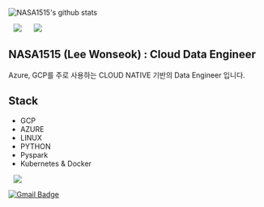 ![NASA1515's github stats](https://github-readme-stats.vercel.app/api?username=nasa1515&show_icons=true)

<div>
    <img 
        src="https://hits.seeyoufarm.com/api/count/incr/badge.svg?url=https%3A%2F%2Fgithub.com%2Fnasa1515"
        style="height : auto; margin-left : 10px; margin-right : 10px;"/>
    <img 
        src="https://img.shields.io/github/followers/nasa1515?label=nasa1515%20Followers&style=social"
        style="height : auto; margin-left : 10px; margin-right : 10px;"/>
</div>

## NASA1515 (Lee Wonseok) : Cloud Data Engineer

Azure, GCP를 주로 사용하는 CLOUD NATIVE 기반의 Data Engineer 입니다.

## Stack

- GCP
- AZURE
- LINUX
- PYTHON
- Pyspark
- Kubernetes & Docker


<a href="https://nasa1515.com/">
    <img 
        src="http://img.shields.io/badge/-Tech%20Blog-655ced?style=flat&logo=github&link=https://nasa1515.com/"
        style="height : auto; margin-left : 10px; margin-right : 10px;"/>
</a>

[![Gmail Badge](https://img.shields.io/badge/-Gmail-d14836?style=flat-square&logo=Gmail&logoColor=white&link=mailto:h43254@gmail.com)](mailto:h43254@gmail.com)
</div>
